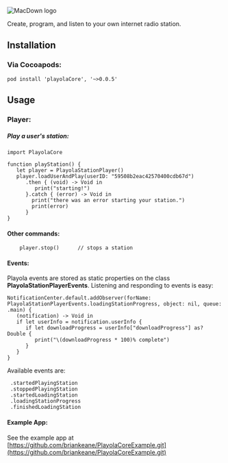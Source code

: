 ![MacDown logo](http://static.playola.fm/playolaLogoWithName.png)

Create, program, and listen to your own internet radio station.

## Installation

### Via Cocoapods:
```
pod install 'playolaCore', '~>0.0.5'
```

## Usage
### Player:
##### Play a user's station:
```
import PlayolaCore

function playStation() {
   let player = PlayolaStationPlayer()
   player.loadUserAndPlay(userID: "59508b2eac42570400cdb67d")
      .then { (void) -> Void in
         print("starting!")
      }.catch { (error) -> Void in
        print("there was an error starting your station.")
        print(error)
      } 
}
```
#### Other commands:
```
	player.stop()      // stops a station
```
#### Events:
Playola events are stored as static properties on the class **PlayolaStationPlayerEvents**.  Listening and responding to events is easy:

```
NotificationCenter.default.addObserver(forName: PlayolaStationPlayerEvents.loadingStationProgress, object: nil, queue: .main) {           
   (notification) -> Void in
   if let userInfo = notification.userInfo {
      if let downloadProgress = userInfo["downloadProgress"] as? Double {
         print("\(downloadProgress * 100)% complete")
      }
   }
}
```
Available events are:

```
 .startedPlayingStation
 .stoppedPlayingStation
 .startedLoadingStation
 .loadingStationProgress
 .finishedLoadingStation 
```

#### Example App:
See the example app at [https://github.com/briankeane/PlayolaCoreExample.git](https://github.com/briankeane/PlayolaCoreExample.git)